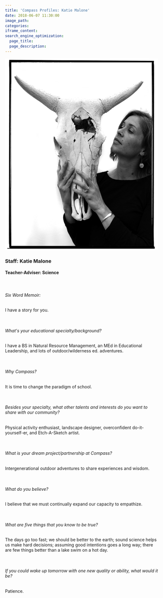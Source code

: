 ```yaml
---
title: 'Compass Profiles: Katie Malone'
date: 2018-06-07 11:30:00
image_path:
categories:
iframe_content:
search_engine_optimization:
  page_title:
  page_description:
---
```


![](/assets/images/katie002.png)

### Staff: Katie Malone

#### Teacher-Adviser: Science

#### &nbsp;

###### Six Word Memoir:&nbsp;

I have a story for you.

&nbsp;

###### What's your educational specialty/background?

I have a BS in Natural Resource Management, an MEd in Educational Leadership, and lots of outdoor/wilderness ed. adventures.

&nbsp;

###### Why Compass?

It is time to change the paradigm of school.

&nbsp;

###### Besides your specialty, what other talents and interests do you want to share with our community?

Physical activity enthusiast, landscape designer, overconfident do-it-yourself-er, and Etch-A-Sketch artist.

&nbsp;

###### What is your dream project/partnership at Compass?

Intergenerational outdoor adventures to share experiences and wisdom.

&nbsp;

###### What do you believe?

I believe that we must continually expand our capacity to empathize.

&nbsp;

###### What are five things that you know to be true?

The days go too fast; we should be better to the earth; sound science helps us make hard decisions; assuming good intentions goes a long way; there are few things better than a lake swim on a hot day.

&nbsp;

###### If you could wake up tomorrow with one new quality or ability, what would it be?

Patience.